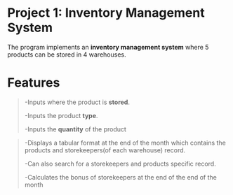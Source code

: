 # Project 1: Inventory Management System
The program implements an **inventory management system** where 5 products can be stored in 4 warehouses.

# Features

> -Inputs where the product is **stored**.
> 
> -Inputs the product **type**.
> 
> -Inputs the **quantity** of the product

>-Displays a tabular format at the end of the month which contains the products and storekeepers(of each warehouse) record.
>
>-Can also search for a storekeepers and products specific record.
>
>-Calculates the bonus of storekeepers at the end of the end of the month
